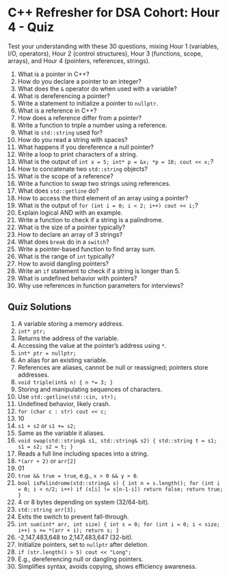 # C++ Refresher for DSA Cohort: Hour 4 - Quiz

Test your understanding with these 30 questions, mixing Hour 1 (variables, I/O, operators), Hour 2 (control structures), Hour 3 (functions, scope, arrays), and Hour 4 (pointers, references, strings).

1. What is a pointer in C++?  
2. How do you declare a pointer to an integer?  
3. What does the `&` operator do when used with a variable?  
4. What is dereferencing a pointer?  
5. Write a statement to initialize a pointer to `nullptr`.  
6. What is a reference in C++?  
7. How does a reference differ from a pointer?  
8. Write a function to triple a number using a reference.  
9. What is `std::string` used for?  
10. How do you read a string with spaces?  
11. What happens if you dereference a null pointer?  
12. Write a loop to print characters of a string.  
13. What is the output of `int x = 5; int* p = &x; *p = 10; cout << x;`?  
14. How to concatenate two `std::string` objects?  
15. What is the scope of a reference?  
16. Write a function to swap two strings using references.  
17. What does `std::getline` do?  
18. How to access the third element of an array using a pointer?  
19. What is the output of `for (int i = 0; i < 2; i++) cout << i;`?  
20. Explain logical AND with an example.  
21. Write a function to check if a string is a palindrome.  
22. What is the size of a pointer typically?  
23. How to declare an array of 3 strings?  
24. What does `break` do in a `switch`?  
25. Write a pointer-based function to find array sum.  
26. What is the range of `int` typically?  
27. How to avoid dangling pointers?  
28. Write an `if` statement to check if a string is longer than 5.  
29. What is undefined behavior with pointers?  
30. Why use references in function parameters for interviews?

## Quiz Solutions
1. A variable storing a memory address.  
2. `int* ptr;`  
3. Returns the address of the variable.  
4. Accessing the value at the pointer’s address using `*`.  
5. `int* ptr = nullptr;`  
6. An alias for an existing variable.  
7. References are aliases, cannot be null or reassigned; pointers store addresses.  
8. `void triple(int& n) { n *= 3; }`  
9. Storing and manipulating sequences of characters.  
10. Use `std::getline(std::cin, str);`  
11. Undefined behavior, likely crash.  
12. `for (char c : str) cout << c;`  
13. 10  
14. `s1 + s2` or `s1 += s2;`  
15. Same as the variable it aliases.  
16. `void swap(std::string& s1, std::string& s2) { std::string t = s1; s1 = s2; s2 = t; }`  
17. Reads a full line including spaces into a string.  
18. `*(arr + 2)` or `arr[2]`  
19. 01  
20. `true && true = true`, e.g., `x > 0 && y > 0`.  
21. `bool isPalindrome(std::string& s) { int n = s.length(); for (int i = 0; i < n/2; i++) if (s[i] != s[n-1-i]) return false; return true; }`  
22. 4 or 8 bytes depending on system (32/64-bit).  
23. `std::string arr[3];`  
24. Exits the switch to prevent fall-through.  
25. `int sum(int* arr, int size) { int s = 0; for (int i = 0; i < size; i++) s += *(arr + i); return s; }`  
26. -2,147,483,648 to 2,147,483,647 (32-bit).  
27. Initialize pointers, set to `nullptr` after deletion.  
28. `if (str.length() > 5) cout << "Long";`  
29. E.g., dereferencing null or dangling pointers.  
30. Simplifies syntax, avoids copying, shows efficiency awareness.